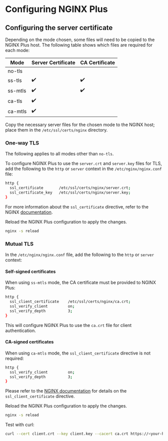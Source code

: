 # Configuring NGINX Plus

## Configuring the server certificate

Depending on the mode chosen, some files will need to be copied to the NGINX Plus host. The following table shows which files are required for each mode:

| Mode | Server Certificate | CA Certificate     |
| ---- | ------------------ |--------------------|
| no-tls | |                    | |
| ss-tls | :heavy_check_mark: | :heavy_check_mark: |
| ss-mtls | :heavy_check_mark: | :heavy_check_mark: |
| ca-tls | :heavy_check_mark: |                    |
| ca-mtls | :heavy_check_mark: | |


Copy the necessary server files for the chosen mode to the NGINX host; place them in the `/etc/ssl/certs/nginx` directory.

### One-way TLS

The following applies to all modes other than `no-tls`. 

To configure NGINX Plus to use the `server.crt` and `server.key` files for TLS,  
add the following to the `http` or `server` context in the `/etc/nginx/nginx.conf` file:

```bash
http {
  ssl_certificate       /etc/ssl/certs/nginx/server.crt;
  ssl_certificate_key   /etc/ssl/certs/nginx/server.key;
}
```

For more information about the `ssl_certificate` directive, refer to the NGINX [documentation](https://nginx.org/en/docs/http/ngx_http_ssl_module.html#ssl_certificate).

Reload the NGINX Plus configuration to apply the changes.

```bash
nginx -s reload
```

### Mutual TLS

In the `/etc/nginx/nginx.conf` file, add the following to the `http` or `server` context:

#### Self-signed certificates

When using `ss-mtls` mode, the CA certificate must be provided to NGINX Plus:

```bash
http {
  ssl_client_certificate    /etc/ssl/certs/nginx/ca.crt;
  ssl_verify_client         on;
  ssl_verify_depth          3;
}
```

This will configure NGINX Plus to use the `ca.crt` file for client authentication.

#### CA-signed certificates

When using `ca-mtls` mode, the `ssl_client_certificate` directive is not required:

```bash
http {
  ssl_verify_client         on;
  ssl_verify_depth          3;
}
```

Please refer to the [NGINX documentation](https://nginx.org/en/docs/http/ngx_http_ssl_module.html#ssl_client_certificate) for details on the `ssl_client_certificate` directive.

Reload the NGINX Plus configuration to apply the changes.

```bash
nginx -s reload
```

Test with curl:

```bash
curl --cert client.crt --key client.key --cacert ca.crt https://<your-host>/api
```